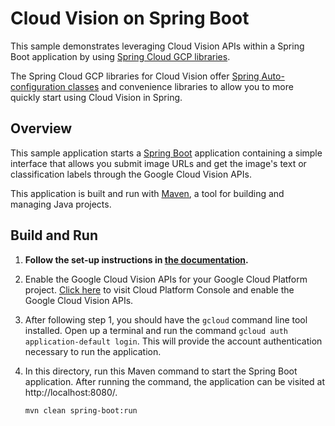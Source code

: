 # Cloud Vision on Spring Boot

This sample demonstrates leveraging Cloud Vision APIs within a Spring Boot application by using
[Spring Cloud GCP libraries](https://github.com/spring-cloud/spring-cloud-gcp).

The Spring Cloud GCP libraries for Cloud Vision offer [Spring Auto-configuration classes](https://docs.spring.io/spring-boot/docs/current/reference/html/using-boot-auto-configuration.html)
and convenience libraries to allow you to more quickly start using Cloud Vision in Spring.

## Overview

This sample application starts a [Spring Boot](https://spring.io/projects/spring-boot) application
containing a simple interface that allows you submit image URLs and get the image's text or
classification labels through the Google Cloud Vision APIs.

This application is built and run with [Maven](https://maven.apache.org/), a tool for building and
managing Java projects.

## Build and Run

1.  **Follow the set-up instructions in [the documentation](https://cloud.google.com/java/docs/setup).**

2.  Enable the Google Cloud Vision APIs for your Google Cloud Platform project.
    [Click here](https://console.cloud.google.com/flows/enableapi?apiid=vision.googleapis.com)
    to visit Cloud Platform Console and enable the Google Cloud Vision APIs.

3.  After following step 1, you should have the `gcloud` command line tool installed.
    Open up a terminal and run the command `gcloud auth application-default login`.
    This will provide the account authentication necessary to run the application.

4.  In this directory, run this Maven command to start the Spring Boot application.
    After running the command, the application can be visited at http://localhost:8080/.
    ```
    mvn clean spring-boot:run
    ```
